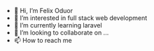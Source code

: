 - 👋 Hi, I’m Felix Oduor
- 👀 I’m interested in full stack web development
- 🌱 I’m currently learning laravel
- 💞️ I’m looking to collaborate on ...
- 📫 How to reach me 

<!---
FelixOchieng/FelixOchieng is a ✨ special ✨ repository because its `README.md` (this file) appears on your GitHub profile.
You can click the Preview link to take a look at your changes.
--->
